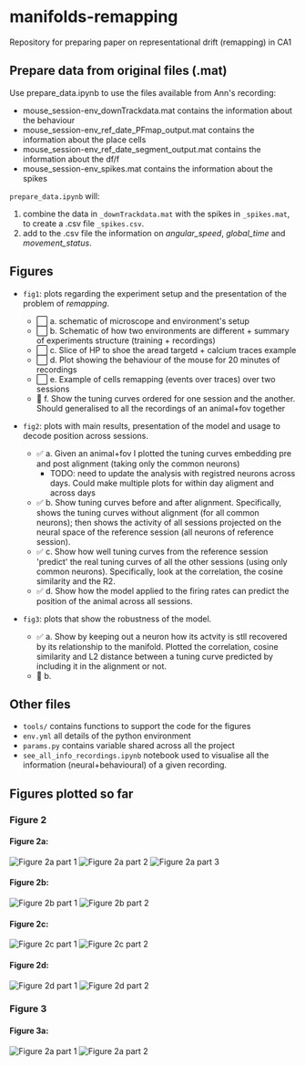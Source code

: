 # manifolds-remapping
Repository for preparing paper on representational drift (remapping) in CA1

## Prepare data from original files (.mat)

Use prepare_data.ipynb to use the files available from Ann's recording: 
- mouse_session-env_downTrackdata.mat contains the information about the behaviour
- mouse_session-env_ref_date_PFmap_output.mat contains the information about the place cells
- mouse_session-env_ref_date_segment_output.mat contains the information about the df/f
- mouse_session-env_spikes.mat contains the information about the spikes

`prepare_data.ipynb` will:
1. combine the data in `_downTrackdata.mat` with the spikes in `_spikes.mat`, to create a .csv file `_spikes.csv`.
2. add to the .csv file the information on *angular_speed*, *global_time* and *movement_status*.

## Figures

- `fig1`: plots regarding the experiment setup and the presentation of the problem of *remapping*.
    - :white_large_square: a. schematic of microscope and environment's setup
    - :white_large_square: b. Schematic of how two environments are different + summary of experiments structure (training + recordings)
    - :white_large_square: c. Slice of HP to shoe the aread targetd + calcium traces example
    - :white_large_square: d. Plot showing the behaviour of the mouse for 20 minutes of recordings
    - :white_large_square: e. Example of cells remapping (events over traces) over two sessions
    - :large_orange_diamond: f. Show the tuning curves ordered for one session and the another. Should generalised to all the recordings of an animal+fov together

- `fig2`: plots with main results, presentation of the model and usage to decode position across sessions.
    - :white_check_mark: a. Given an animal+fov I plotted the tuning curves embedding pre and post alignment (taking only the common neurons)
        - TODO: need to update the analysis with registred neurons across days. Could make multiple plots for within day aligment and across days
    - :white_check_mark: b. Show tuning curves before and after alignment. Specifically, shows the tuning curves without alignment (for all  common neurons); then shows the activity of all sessions projected on the neural space of the reference session (all neurons of reference session).
    - :white_check_mark: c. Show how well tuning curves from the reference session 'predict' the real tuning curves of all the other sessions (using only common neurons). Specifically, look at the correlation, the cosine similarity and the R2. 
    - :white_check_mark: d. Show how the model applied to the firing rates can predict the position of the animal across all sessions. 

- `fig3`: plots that show the robustness of the model.
    - :white_check_mark: a. Show by keeping out a neuron how its actvity is stll recovered by its relationship to the manifold. Plotted the correlation, cosine similarity and L2 distance between a tuning curve predicted by including it in the alignment or not.
    - :large_orange_diamond: b. 

## Other files

- `tools/` contains functions to support the code for the figures
- `env.yml` all details of the python environment
- `params.py` contains variable shared across all the project
- `see_all_info_recordings.ipynb` notebook used to visualise all the information (neural+behavioural) of a given recording.

## Figures plotted so far

### Figure 2
#### Figure 2a:
![Figure 2a part 1](https://github.com/elena-faillace/manifolds-remapping/blob/main/figures/fig2/plots/PNGs/fig2a_1.png)
![Figure 2a part 2](https://github.com/elena-faillace/manifolds-remapping/blob/main/figures/fig2/plots/PNGs/fig2a_2.png)
![Figure 2a part 3](https://github.com/elena-faillace/manifolds-remapping/blob/main/figures/fig2/plots/PNGs/fig2a_3.png)

#### Figure 2b:
![Figure 2b part 1](https://github.com/elena-faillace/manifolds-remapping/blob/main/figures/fig2/plots/PNGs/fig2b_1.png)
![Figure 2b part 2](https://github.com/elena-faillace/manifolds-remapping/blob/main/figures/fig2/plots/PNGs/fig2b_2.png)

#### Figure 2c:
![Figure 2c part 1](https://github.com/elena-faillace/manifolds-remapping/blob/main/figures/fig2/plots/PNGs/fig2c_1.png)
![Figure 2c part 2](https://github.com/elena-faillace/manifolds-remapping/blob/main/figures/fig2/plots/PNGs/fig2c_2.png)

#### Figure 2d:
![Figure 2d part 1](https://github.com/elena-faillace/manifolds-remapping/blob/main/figures/fig2/plots/PNGs/fig2d_1.png)
![Figure 2d part 2](https://github.com/elena-faillace/manifolds-remapping/blob/main/figures/fig2/plots/PNGs/fig2d_2.png)

### Figure 3
#### Figure 3a:
![Figure 2a part 1](https://github.com/elena-faillace/manifolds-remapping/blob/main/figures/fig3/plots/PNGs/fig2a_1.png)
![Figure 2a part 2](https://github.com/elena-faillace/manifolds-remapping/blob/main/figures/fig3/plots/PNGs/fig2a_2.png)